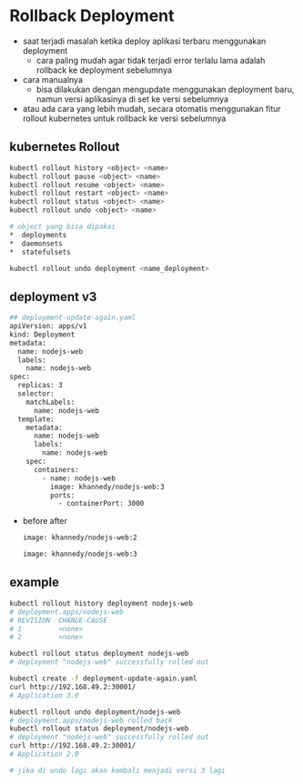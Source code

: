 # Rollback Deployment
- saat terjadi masalah ketika deploy aplikasi terbaru menggunakan deployment
  - cara paling mudah agar tidak terjadi error terlalu lama adalah rollback ke deployment sebelumnya
- cara manualnya
  - bisa dilakukan dengan mengupdate menggunakan deployment baru, namun versi aplikasinya di set ke versi sebelumnya
- atau ada cara yang lebih mudah, secara otomatis menggunakan fitur rollout kubernetes untuk rollback ke versi sebelumnya

## kubernetes Rollout
```bash
kubectl rollout history <object> <name>
kubectl rollout pause <object> <name>
kubectl rollout resume <object> <name>
kubectl rollout restart <object> <name> 
kubectl rollout status <object> <name>
kubectl rollout undo <object> <name>

# object yang bisa dipakai
*  deployments
*  daemonsets
*  statefulsets

kubectl rollout undo deployment <name_deployment>
```

## deployment v3
```bash
## deployment-update-again.yaml
apiVersion: apps/v1
kind: Deployment
metadata:
  name: nodejs-web
  labels:
    name: nodejs-web
spec:
  replicas: 3
  selector:
    matchLabels:
      name: nodejs-web
  template:
    metadata:
      name: nodejs-web
      labels:
        name: nodejs-web
    spec:
      containers:
        - name: nodejs-web
          image: khannedy/nodejs-web:3
          ports:
            - containerPort: 3000
```

- before after
  ```bash
  image: khannedy/nodejs-web:2

  image: khannedy/nodejs-web:3
  ```

## example
```bash
kubectl rollout history deployment nodejs-web
# deployment.apps/nodejs-web
# REVISION  CHANGE-CAUSE
# 1         <none>
# 2         <none>

kubectl rollout status deployment nodejs-web
# deployment "nodejs-web" successfully rolled out

kubectl create -f deployment-update-again.yaml
curl http://192.168.49.2:30001/
# Application 3.0

kubectl rollout undo deployment/nodejs-web
# deployment.apps/nodejs-web rolled back
kubectl rollout status deployment/nodejs-web
# deployment "nodejs-web" successfully rolled out
curl http://192.168.49.2:30001/
# Application 2.0

# jika di undo lagi akan kembali menjadi versi 3 lagi
```